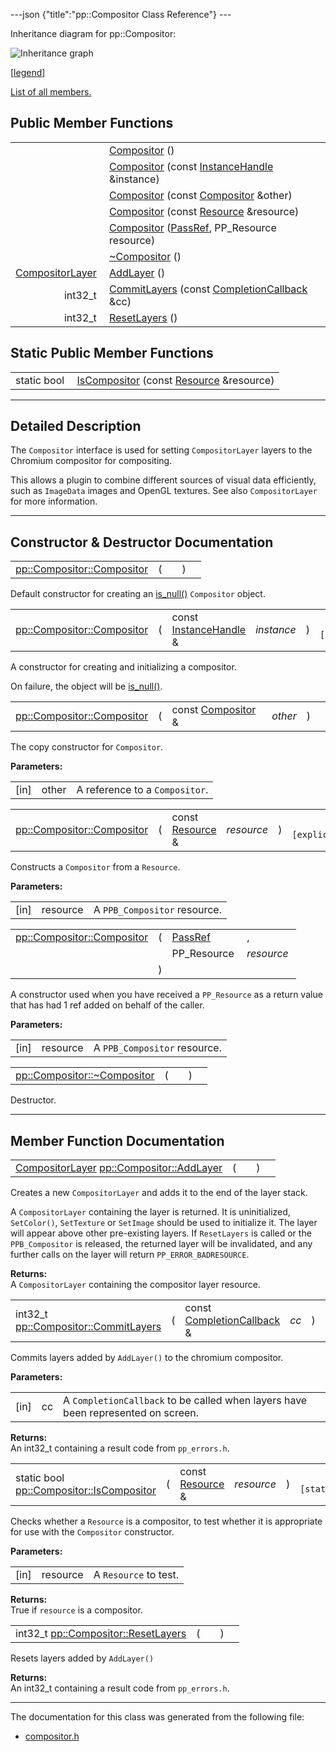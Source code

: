 ---json {"title":"pp::Compositor Class Reference"} ---

Inheritance diagram for pp::Compositor:

![Inheritance graph](/docs/native-client/pepper_beta/cpp/classpp_1_1_compositor__inherit__graph.png)

<span class="legend">\[[legend](/docs/native-client/pepper_beta/cpp/graph_legend/)\]</span>

[List of all members.](/docs/native-client/pepper_beta/cpp/classpp_1_1_compositor-members/)

## Public Member Functions

<table><tbody><tr class="odd"><td style="text-align: right;"> </td><td><a href="/docs/native-client/pepper_beta/cpp/classpp_1_1_compositor#abe16adaeaac2569518d28e070ce487b2" class="el">Compositor</a> ()</td></tr><tr class="even"><td style="text-align: right;"> </td><td><a href="/docs/native-client/pepper_beta/cpp/classpp_1_1_compositor#a0dc88d1d68ca2ab34f0c8ffa1a0b2f4b" class="el">Compositor</a> (const <a href="/docs/native-client/pepper_beta/cpp/classpp_1_1_instance_handle/" class="el">InstanceHandle</a> &amp;instance)</td></tr><tr class="odd"><td style="text-align: right;"> </td><td><a href="/docs/native-client/pepper_beta/cpp/classpp_1_1_compositor#a30abcad5657f2b7779c20764f9026460" class="el">Compositor</a> (const <a href="/docs/native-client/pepper_beta/cpp/classpp_1_1_compositor/" class="el">Compositor</a> &amp;other)</td></tr><tr class="even"><td style="text-align: right;"> </td><td><a href="/docs/native-client/pepper_beta/cpp/classpp_1_1_compositor#ad1130a511519ff5a5bc7bfae44cb0b6d" class="el">Compositor</a> (const <a href="/docs/native-client/pepper_beta/cpp/classpp_1_1_resource/" class="el">Resource</a> &amp;resource)</td></tr><tr class="odd"><td style="text-align: right;"> </td><td><a href="/docs/native-client/pepper_beta/cpp/classpp_1_1_compositor#a43e403e54998200768d198ae95571461" class="el">Compositor</a> (<a href="/docs/native-client/pepper_beta/cpp/namespacepp#a339083c1beec620267bf8b3c55decaa5" class="el">PassRef</a>, PP_Resource resource)</td></tr><tr class="even"><td style="text-align: right;"> </td><td><a href="/docs/native-client/pepper_beta/cpp/classpp_1_1_compositor#abf2a4c7ef3a0a727d1b80a5cd2f39729" class="el">~Compositor</a> ()</td></tr><tr class="odd"><td style="text-align: right;"><a href="/docs/native-client/pepper_beta/cpp/classpp_1_1_compositor_layer/" class="el">CompositorLayer</a> </td><td><a href="/docs/native-client/pepper_beta/cpp/classpp_1_1_compositor#adddfb226d04f6169def30afe3639c15d" class="el">AddLayer</a> ()</td></tr><tr class="even"><td style="text-align: right;">int32_t </td><td><a href="/docs/native-client/pepper_beta/cpp/classpp_1_1_compositor#ad9171e29e89900cccd7c10cc4654cae1" class="el">CommitLayers</a> (const <a href="/docs/native-client/pepper_beta/cpp/classpp_1_1_completion_callback/" class="el">CompletionCallback</a> &amp;cc)</td></tr><tr class="odd"><td style="text-align: right;">int32_t </td><td><a href="/docs/native-client/pepper_beta/cpp/classpp_1_1_compositor#a178daa26f7dd593a6905235fa840d54b" class="el">ResetLayers</a> ()</td></tr></tbody></table>

## Static Public Member Functions

<table><tbody><tr class="odd"><td style="text-align: right;">static bool </td><td><a href="/docs/native-client/pepper_beta/cpp/classpp_1_1_compositor#ab699455da240e4a7ed01740b4c05d81f" class="el">IsCompositor</a> (const <a href="/docs/native-client/pepper_beta/cpp/classpp_1_1_resource/" class="el">Resource</a> &amp;resource)</td></tr></tbody></table>

---

<span id="details" class="anchor" style="margin: 0;"></span>

## Detailed Description

The `Compositor` interface is used for setting `CompositorLayer` layers to the Chromium compositor for compositing.

This allows a plugin to combine different sources of visual data efficiently, such as `ImageData` images and OpenGL textures. See also `CompositorLayer` for more information.

---

## Constructor & Destructor Documentation

<span id="abe16adaeaac2569518d28e070ce487b2" class="anchor" style="margin: 0;"></span>

<table><tbody><tr class="odd"><td><a href="/docs/native-client/pepper_beta/cpp/classpp_1_1_compositor#abe16adaeaac2569518d28e070ce487b2" class="el">pp::Compositor::Compositor</a></td><td>(</td><td></td><td>)</td><td></td></tr></tbody></table>

Default constructor for creating an <a href="/docs/native-client/pepper_beta/cpp/classpp_1_1_resource#a859068e34cdc2dc0b78754c255323aa9" class="el" title="This functions determines if this resource is invalid or uninitialized.">is_null()</a> `Compositor` object.

<span id="a0dc88d1d68ca2ab34f0c8ffa1a0b2f4b" class="anchor" style="margin: 0;"></span>

<table><tbody><tr class="odd"><td><a href="/docs/native-client/pepper_beta/cpp/classpp_1_1_compositor#abe16adaeaac2569518d28e070ce487b2" class="el">pp::Compositor::Compositor</a></td><td>(</td><td>const <a href="/docs/native-client/pepper_beta/cpp/classpp_1_1_instance_handle/" class="el">InstanceHandle</a> &amp; </td><td><em>instance</em></td><td>)</td><td><code> [explicit]</code></td></tr></tbody></table>

A constructor for creating and initializing a compositor.

On failure, the object will be <a href="/docs/native-client/pepper_beta/cpp/classpp_1_1_resource#a859068e34cdc2dc0b78754c255323aa9" class="el" title="This functions determines if this resource is invalid or uninitialized.">is_null()</a>.

<span id="a30abcad5657f2b7779c20764f9026460" class="anchor" style="margin: 0;"></span>

<table><tbody><tr class="odd"><td><a href="/docs/native-client/pepper_beta/cpp/classpp_1_1_compositor#abe16adaeaac2569518d28e070ce487b2" class="el">pp::Compositor::Compositor</a></td><td>(</td><td>const <a href="/docs/native-client/pepper_beta/cpp/classpp_1_1_compositor/" class="el">Compositor</a> &amp; </td><td><em>other</em></td><td>)</td><td></td></tr></tbody></table>

The copy constructor for `Compositor`.

**Parameters:**

<table><tbody><tr class="odd"><td>[in]</td><td>other</td><td>A reference to a <code>Compositor</code>.</td></tr></tbody></table>

<span id="ad1130a511519ff5a5bc7bfae44cb0b6d" class="anchor" style="margin: 0;"></span>

<table><tbody><tr class="odd"><td><a href="/docs/native-client/pepper_beta/cpp/classpp_1_1_compositor#abe16adaeaac2569518d28e070ce487b2" class="el">pp::Compositor::Compositor</a></td><td>(</td><td>const <a href="/docs/native-client/pepper_beta/cpp/classpp_1_1_resource/" class="el">Resource</a> &amp; </td><td><em>resource</em></td><td>)</td><td><code> [explicit]</code></td></tr></tbody></table>

Constructs a `Compositor` from a `Resource`.

**Parameters:**

<table><tbody><tr class="odd"><td>[in]</td><td>resource</td><td>A <code>PPB_Compositor</code> resource.</td></tr></tbody></table>

<span id="a43e403e54998200768d198ae95571461" class="anchor" style="margin: 0;"></span>

<table><tbody><tr class="odd"><td><a href="/docs/native-client/pepper_beta/cpp/classpp_1_1_compositor#abe16adaeaac2569518d28e070ce487b2" class="el">pp::Compositor::Compositor</a></td><td>(</td><td><a href="/docs/native-client/pepper_beta/cpp/namespacepp#a339083c1beec620267bf8b3c55decaa5" class="el">PassRef</a> </td><td>,</td></tr><tr class="even"><td></td><td></td><td>PP_Resource </td><td><em>resource</em> </td></tr><tr class="odd"><td></td><td>)</td><td></td><td></td></tr></tbody></table>

A constructor used when you have received a `PP_Resource` as a return value that has had 1 ref added on behalf of the caller.

**Parameters:**

<table><tbody><tr class="odd"><td>[in]</td><td>resource</td><td>A <code>PPB_Compositor</code> resource.</td></tr></tbody></table>

<span id="abf2a4c7ef3a0a727d1b80a5cd2f39729" class="anchor" style="margin: 0;"></span>

<table><tbody><tr class="odd"><td><a href="/docs/native-client/pepper_beta/cpp/classpp_1_1_compositor#abf2a4c7ef3a0a727d1b80a5cd2f39729" class="el">pp::Compositor::~Compositor</a></td><td>(</td><td></td><td>)</td><td></td></tr></tbody></table>

Destructor.

---

## Member Function Documentation

<span id="adddfb226d04f6169def30afe3639c15d" class="anchor" style="margin: 0;"></span>

<table><tbody><tr class="odd"><td><a href="/docs/native-client/pepper_beta/cpp/classpp_1_1_compositor_layer/" class="el">CompositorLayer</a> <a href="/docs/native-client/pepper_beta/cpp/classpp_1_1_compositor#adddfb226d04f6169def30afe3639c15d" class="el">pp::Compositor::AddLayer</a></td><td>(</td><td></td><td>)</td><td></td></tr></tbody></table>

Creates a new `CompositorLayer` and adds it to the end of the layer stack.

A `CompositorLayer` containing the layer is returned. It is uninitialized, `SetColor()`, `SetTexture` or `SetImage` should be used to initialize it. The layer will appear above other pre-existing layers. If `ResetLayers` is called or the `PPB_Compositor` is released, the returned layer will be invalidated, and any further calls on the layer will return `PP_ERROR_BADRESOURCE`.

**Returns:**  
A `CompositorLayer` containing the compositor layer resource.

<span id="ad9171e29e89900cccd7c10cc4654cae1" class="anchor" style="margin: 0;"></span>

<table><tbody><tr class="odd"><td>int32_t <a href="/docs/native-client/pepper_beta/cpp/classpp_1_1_compositor#ad9171e29e89900cccd7c10cc4654cae1" class="el">pp::Compositor::CommitLayers</a></td><td>(</td><td>const <a href="/docs/native-client/pepper_beta/cpp/classpp_1_1_completion_callback/" class="el">CompletionCallback</a> &amp; </td><td><em>cc</em></td><td>)</td><td></td></tr></tbody></table>

Commits layers added by `AddLayer()` to the chromium compositor.

**Parameters:**

<table><tbody><tr class="odd"><td>[in]</td><td>cc</td><td>A <code>CompletionCallback</code> to be called when layers have been represented on screen.</td></tr></tbody></table>

<!-- -->

**Returns:**  
An int32_t containing a result code from `pp_errors.h`.

<span id="ab699455da240e4a7ed01740b4c05d81f" class="anchor" style="margin: 0;"></span>

<table><tbody><tr class="odd"><td>static bool <a href="/docs/native-client/pepper_beta/cpp/classpp_1_1_compositor#ab699455da240e4a7ed01740b4c05d81f" class="el">pp::Compositor::IsCompositor</a></td><td>(</td><td>const <a href="/docs/native-client/pepper_beta/cpp/classpp_1_1_resource/" class="el">Resource</a> &amp; </td><td><em>resource</em></td><td>)</td><td><code> [static]</code></td></tr></tbody></table>

Checks whether a `Resource` is a compositor, to test whether it is appropriate for use with the `Compositor` constructor.

**Parameters:**

<table><tbody><tr class="odd"><td>[in]</td><td>resource</td><td>A <code>Resource</code> to test.</td></tr></tbody></table>

<!-- -->

**Returns:**  
True if `resource` is a compositor.

<span id="a178daa26f7dd593a6905235fa840d54b" class="anchor" style="margin: 0;"></span>

<table><tbody><tr class="odd"><td>int32_t <a href="/docs/native-client/pepper_beta/cpp/classpp_1_1_compositor#a178daa26f7dd593a6905235fa840d54b" class="el">pp::Compositor::ResetLayers</a></td><td>(</td><td></td><td>)</td><td></td></tr></tbody></table>

Resets layers added by `AddLayer()`

**Returns:**  
An int32_t containing a result code from `pp_errors.h`.

---

The documentation for this class was generated from the following file:

- <a href="/docs/native-client/pepper_beta/cpp/compositor_8h/" class="el">compositor.h</a>
